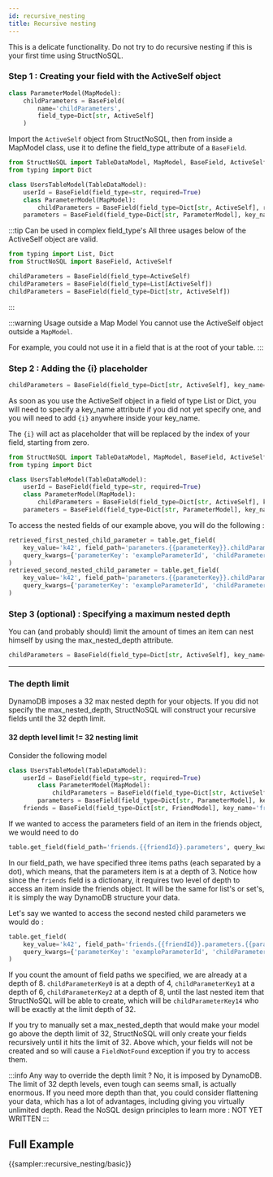 ```yaml
---
id: recursive_nesting
title: Recursive nesting
---
```


This is a delicate functionality. Do not try to do recursive nesting if this is your first time using StructNoSQL.

### Step 1 : Creating your field with the ActiveSelf object

```python
class ParameterModel(MapModel):
    childParameters = BaseField(
        name='childParameters', 
        field_type=Dict[str, ActiveSelf]
    )
```

Import the ```ActiveSelf``` object from StructNoSQL, then from inside a MapModel class, use it to define the field_type 
attribute of a ```BaseField```.

```python
from StructNoSQL import TableDataModel, MapModel, BaseField, ActiveSelf
from typing import Dict

class UsersTableModel(TableDataModel):
    userId = BaseField(field_type=str, required=True)
    class ParameterModel(MapModel):
        childParameters = BaseField(field_type=Dict[str, ActiveSelf], required=False)
    parameters = BaseField(field_type=Dict[str, ParameterModel], key_name='parameterKey', required=False)
```

:::tip Can be used in complex field_type's
All three usages below of the ActiveSelf object are valid.
```python
from typing import List, Dict
from StructNoSQL import BaseField, ActiveSelf

childParameters = BaseField(field_type=ActiveSelf)
childParameters = BaseField(field_type=List[ActiveSelf])
childParameters = BaseField(field_type=Dict[str, ActiveSelf])
```
:::

:::warning Usage outside a Map Model
You cannot use the ActiveSelf object outside a ```MapModel```. 

For example, you could not use it in a field that is at the root of your table.
:::

### Step 2 : Adding the {i} placeholder

```python
childParameters = BaseField(field_type=Dict[str, ActiveSelf], key_name='childParameterKey{i}')
```
As soon as you use the ActiveSelf object in a field of type List or Dict, you will need to specify a key_name attribute 
if you did not yet specify one, and you will need to add `{i}` anywhere inside your key_name.

The `{i}` will act as placeholder that will be replaced by the index of your field, starting from zero.

```python
from StructNoSQL import TableDataModel, MapModel, BaseField, ActiveSelf
from typing import Dict

class UsersTableModel(TableDataModel):
    userId = BaseField(field_type=str, required=True)
    class ParameterModel(MapModel):
        childParameters = BaseField(field_type=Dict[str, ActiveSelf], key_name='childParameterKey{i}', max_nested_depth=8, required=False)
    parameters = BaseField(field_type=Dict[str, ParameterModel], key_name='parameterKey', required=False)
```

To access the nested fields of our example above, you will do the following :
```python
retrieved_first_nested_child_parameter = table.get_field(
    key_value='k42', field_path='parameters.{{parameterKey}}.childParameters.{{childParameterKey0}}', 
    query_kwargs={'parameterKey': 'exampleParameterId', 'childParameterKey0': 'firstNestedParameterId'}
)
retrieved_second_nested_child_parameter = table.get_field(
    key_value='k42', field_path='parameters.{{parameterKey}}.childParameters.{{childParameterKey0}}.childParameters.{{childParameterKey1}}',
    query_kwargs={'parameterKey': 'exampleParameterId', 'childParameterKey0': 'firstNestedParameterId', 'childParameterKey1': 'secondNestedParameterId'}
)
```

### Step 3 (optional) : Specifying a maximum nested depth 

You can (and probably should) limit the amount of times an item can nest himself by using the max_nested_depth attribute.
```python
childParameters = BaseField(field_type=Dict[str, ActiveSelf], key_name='childParameterKey{i}', max_nested_depth=8)
```

---

### The depth limit

DynamoDB imposes a 32 max nested depth for your objects. If you did not specify the max_nested_depth, StructNoSQL will 
construct your recursive fields until the 32 depth limit.

#### 32 depth level limit != 32 nesting limit
Consider the following model
```python 
class UsersTableModel(TableDataModel):
    userId = BaseField(field_type=str, required=True)
        class ParameterModel(MapModel):
            childParameters = BaseField(field_type=Dict[str, ActiveSelf], key_name='childParameterKey{i}', required=False)
        parameters = BaseField(field_type=Dict[str, ParameterModel], key_name='parameterKey', required=False)
    friends = BaseField(field_type=Dict[str, FriendModel], key_name='friendId', required=False)
```


If we wanted to access the parameters field of an item in the friends object, we would need to do
```python
table.get_field(field_path='friends.{{friendId}}.parameters', query_kwargs={'friendId': 'exampleFriendId'})
```
In our field_path, we have specified three items paths (each separated by a dot), which means, that the parameters item 
is at a depth of 3. Notice how since the ```friends``` field is a dictionary, it requires two level of depth to access 
an item inside the friends object. It will be the same for list's or set's, it is simply the way DynamoDB structure your 
data.

Let's say we wanted to access the second nested child parameters we would do :
```python
table.get_field(
    key_value='k42', field_path='friends.{{friendId}}.parameters.{{parameterKey}}.childParameters.{{childParameterKey0}}.childParameters.{{childParametersKey1}}',
    query_kwargs={'parameterKey': 'exampleParameterId', 'childParameterKey0': 'firstNestedParameterId', 'childParameterKey1': 'secondNestedParameterId'}
)
```
If you count the amount of field paths we specified, we are already at a depth of 8.
```childParameterKey0``` is at a depth of 4, ```childParameterKey1``` at a depth of 6, ```childParameterKey2``` at a 
depth of 8, until the last nested item that StructNoSQL will be able to create, which will be ```childParameterKey14``` 
who will be exactly at the limit depth of 32.

If you try to manually set a max_nested_depth that would make your model go above the depth limit of 32, StructNoSQL
will only create your fields recursively until it hits the limit of 32. Above which, your fields will not be created
and so will cause a ```FieldNotFound``` exception if you try to access them.

:::info Any way to override the depth limit ?
No, it is imposed by DynamoDB. The limit of 32 depth levels, even tough can seems small, is actually enormous.
If you need more depth than that, you could consider flattening your data, which has a lot of advantages, including
giving you virtually unlimited depth. Read the NoSQL design principles to learn more : NOT YET WRITTEN
:::


## Full Example 
{{sampler::recursive_nesting/basic}}
